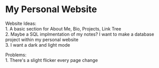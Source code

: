 # My Personal Website

Website Ideas:\
    1. A basic section for About Me, Bio, Projects, Link Tree\
    2. Maybe a SQL implmentation of my notes? I want to make a database project within my personal website\
    3. I want a dark and light mode

Problems:\
    1. There's a slight flicker every page change
